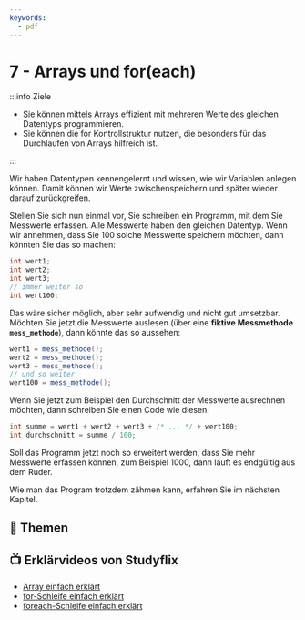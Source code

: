 ```yaml
---
keywords:
  - pdf
---
```

# 7 - Arrays und for(each)

:::info Ziele

- Sie können mittels Arrays effizient mit mehreren Werte des gleichen Datentyps
  programmieren.
- Sie können die for Kontrollstruktur nutzen, die besonders für das Durchlaufen
  von Arrays hilfreich ist.

:::

Wir haben Datentypen kennengelernt und wissen, wie wir Variablen anlegen können.
Damit können wir Werte zwischenspeichern und später wieder darauf zurückgreifen.

Stellen Sie sich nun einmal vor, Sie schreiben ein Programm, mit dem Sie
Messwerte erfassen. Alle Messwerte haben den gleichen Datentyp. Wenn wir
annehmen, dass Sie 100 solche Messwerte speichern möchten, dann könnten Sie das
so machen:

```java
int wert1;
int wert2;
int wert3;
// immer weiter so
int wert100;
```

Das wäre sicher möglich, aber sehr aufwendig und nicht gut umsetzbar. Möchten
Sie jetzt die Messwerte auslesen (über eine **fiktive Messmethode
`mess_methode`**), dann könnte das so aussehen:

```java
wert1 = mess_methode();
wert2 = mess_methode();
wert3 = mess_methode();
// und so weiter
wert100 = mess_methode();
```

Wenn Sie jetzt zum Beispiel den Durchschnitt der Messwerte ausrechnen möchten,
dann schreiben Sie einen Code wie diesen:

```java
int summe = wert1 + wert2 + wert3 + /* ... */ + wert100;
int durchschnitt = summe / 100;
```

Soll das Programm jetzt noch so erweitert werden, dass Sie mehr Messwerte
erfassen können, zum Beispiel 1000, dann läuft es endgültig aus dem Ruder.

Wie man das Program trotzdem zähmen kann, erfahren Sie im nächsten Kapitel.

## :open_book: Themen

<DocCardList className="pdf-exclude"/>

## :tv: Erklärvideos von Studyflix

- [Array einfach erklärt](https://studyflix.de/informatik/java-array-1898)
- [for-Schleife einfach erklärt](https://studyflix.de/informatik/for-schleife-226)
- [foreach-Schleife einfach erklärt](https://studyflix.de/informatik/java-foreach-1935)
